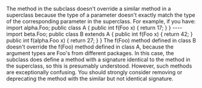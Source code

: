 The method in the subclass doesn't override a similar method in a superclass because the type of a parameter doesn't exactly match the type of the corresponding parameter in the superclass. For example, if you have: import alpha.Foo; public class A { public int f(Foo x) { return 17; } } ---- import beta.Foo; public class B extends A { public int f(Foo x) { return 42; } public int f(alpha.Foo x) { return 27; } } The f(Foo) method defined in class B doesn't override the f(Foo) method defined in class A, because the argument types are Foo's from different packages. In this case, the subclass does define a method with a signature identical to the method in the superclass, so this is presumably understood. However, such methods are exceptionally confusing. You should strongly consider removing or deprecating the method with the similar but not identical signature.
